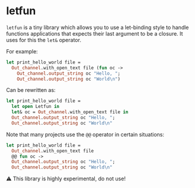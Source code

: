 # letfun

`letfun` is a tiny library which allows you to use a let-binding style to handle functions applications that expects their last argument to be a closure. It uses for this the `let&` operator.

For example:

```ocaml
let print_hello_world file =
  Out_channel.with_open_text file (fun oc ->
    Out_channel.output_string oc "Hello, ";
    Out_channel.output_string oc "World\n")
```

Can be rewritten as:

```ocaml
let print_hello_world file =
  let open Letfun in
  let& oc = Out_channel.with_open_text file in
  Out_channel.output_string oc "Hello, ";
  Out_channel.output_string oc "World\n"
```

Note that many projects use the `@@` operator in certain situations:

```ocaml
let print_hello_world file =
  Out_channel.with_open_text file
  @@ fun oc ->
  Out_channel.output_string oc "Hello, ";
  Out_channel.output_string oc "World\n"
```

:warning: This library is highly experimental, do not use!

